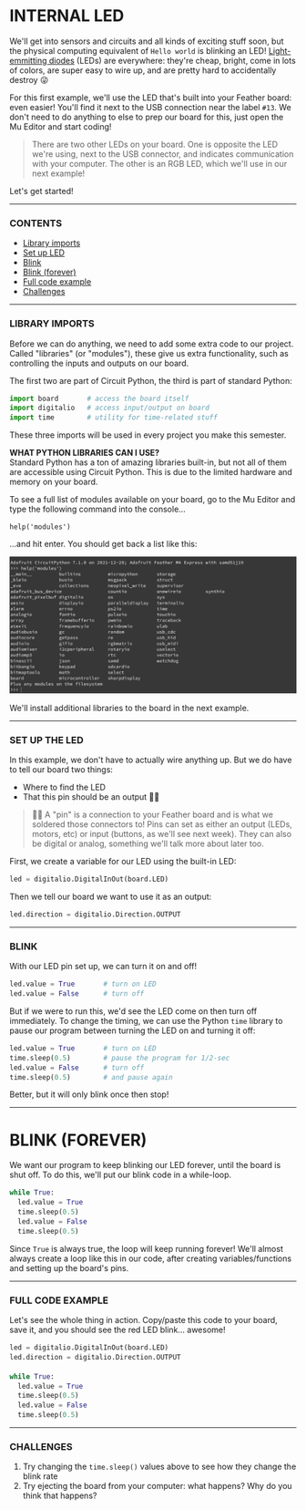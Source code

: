 # INTERNAL LED

We'll get into sensors and circuits and all kinds of exciting stuff soon, but the physical computing equivalent of `Hello world` is blinking an LED! [Light-emmitting diodes](https://en.wikipedia.org/wiki/Light-emitting_diode) (LEDs) are everywhere: they're cheap, bright, come in lots of colors, are super easy to wire up, and are pretty hard to accidentally destroy 😜

For this first example, we'll use the LED that's built into your Feather board: even easier! You'll find it next to the USB connection near the label `#13`. We don't need to do anything to else to prep our board for this, just open the Mu Editor and start coding!

> There are two other LEDs on your board. One is opposite the LED we're using, next to the USB connector, and indicates communication with your computer. The other is an RGB LED, which we'll use in our next example!

Let's get started!

***

### CONTENTS  

* [Library imports](#library-imports)  
* [Set up LED](#set-up-led)  
* [Blink](#blink)  
* [Blink (forever)](#blink-forever)  
* [Full code example](#full-code-example)  
* [Challenges](#challenges)  

***

### LIBRARY IMPORTS  
Before we can do anything, we need to add some extra code to our project. Called "libraries" (or "modules"), these give us extra functionality, such as controlling the inputs and outputs on our board.

The first two are part of Circuit Python, the third is part of standard Python:

```python
import board       # access the board itself
import digitalio   # access input/output on board
import time        # utility for time-related stuff
```

These three imports will be used in every project you make this semester.

**WHAT PYTHON LIBRARIES CAN I USE?**  
Standard Python has a ton of amazing libraries built-in, but not all of them are accessible using Circuit Python. This is due to the limited hardware and memory on your board.

To see a full list of modules available on your board, go to the Mu Editor and type the following command into the console...

    help('modules')

...and hit enter. You should get back a list like this:

![](../Images/Demos/PythonLibraries.png)

We'll install additional libraries to the board in the next example.

***

### SET UP THE LED  
In this example, we don't have to actually wire anything up. But we do have to tell our board two things:

* Where to find the LED  
* That this pin should be an output 🙋‍♀️  

> 🙋‍♀️ A "pin" is a connection to your Feather board and is what we soldered those connectors to! Pins can set as either an output (LEDs, motors, etc) or input (buttons, as we'll see next week). They can also be digital or analog, something we'll talk more about later too.

First, we create a variable for our LED using the built-in LED:

```python
led = digitalio.DigitalInOut(board.LED)
```

Then we tell our board we want to use it as an output:

```python
led.direction = digitalio.Direction.OUTPUT
```

***

### BLINK
With our LED pin set up, we can turn it on and off!

```python
led.value = True       # turn on LED
led.value = False      # turn off
```

But if we were to run this, we'd see the LED come on then turn off immediately. To change the timing, we can use the Python `time` library to pause our program between turning the LED on and turning it off:

```python
led.value = True       # turn on LED
time.sleep(0.5)        # pause the program for 1/2-sec
led.value = False      # turn off
time.sleep(0.5)        # and pause again
```

Better, but it will only blink once then stop!

***

# BLINK (FOREVER)  
We want our program to keep blinking our LED forever, until the board is shut off. To do this, we'll put our blink code in a while-loop.

```python
while True:
  led.value = True
  time.sleep(0.5)
  led.value = False
  time.sleep(0.5)
```

Since `True` is always true, the loop will keep running forever! We'll almost always create a loop like this in our code, after creating variables/functions and setting up the board's pins.

***

### FULL CODE EXAMPLE  
Let's see the whole thing in action. Copy/paste this code to your board, save it, and you should see the red LED blink... awesome!

```python
led = digitalio.DigitalInOut(board.LED)
led.direction = digitalio.Direction.OUTPUT

while True:
  led.value = True
  time.sleep(0.5)
  led.value = False
  time.sleep(0.5)
```

***

### CHALLENGES  

1. Try changing the `time.sleep()` values above to see how they change the blink rate  
2. Try ejecting the board from your computer: what happens? Why do you think that happens?  


